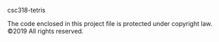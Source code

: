 csc318-tetris

The code enclosed in this project file is protected under copyright law. ©2019
All rights reserved.